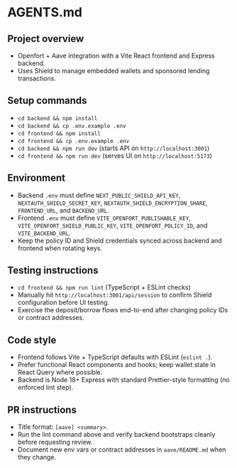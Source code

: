 # AGENTS.md

## Project overview
- Openfort + Aave integration with a Vite React frontend and Express backend.
- Uses Shield to manage embedded wallets and sponsored lending transactions.

## Setup commands
- `cd backend && npm install`
- `cd backend && cp .env.example .env`
- `cd frontend && npm install`
- `cd frontend && cp .env.example .env`
- `cd backend && npm run dev` (starts API on `http://localhost:3001`)
- `cd frontend && npm run dev` (serves UI on `http://localhost:5173`)

## Environment
- Backend `.env` must define `NEXT_PUBLIC_SHIELD_API_KEY`, `NEXTAUTH_SHIELD_SECRET_KEY`, `NEXTAUTH_SHIELD_ENCRYPTION_SHARE`, `FRONTEND_URL`, and `BACKEND_URL`.
- Frontend `.env` must define `VITE_OPENFORT_PUBLISHABLE_KEY`, `VITE_OPENFORT_SHIELD_PUBLIC_KEY`, `VITE_OPENFORT_POLICY_ID`, and `VITE_BACKEND_URL`.
- Keep the policy ID and Shield credentials synced across backend and frontend when rotating keys.

## Testing instructions
- `cd frontend && npm run lint` (TypeScript + ESLint checks)
- Manually hit `http://localhost:3001/api/session` to confirm Shield configuration before UI testing.
- Exercise the deposit/borrow flows end-to-end after changing policy IDs or contract addresses.

## Code style
- Frontend follows Vite + TypeScript defaults with ESLint (`eslint .`).
- Prefer functional React components and hooks; keep wallet state in React Query where possible.
- Backend is Node 18+ Express with standard Prettier-style formatting (no enforced lint step).

## PR instructions
- Title format: `[aave] <summary>`.
- Run the lint command above and verify backend bootstraps cleanly before requesting review.
- Document new env vars or contract addresses in `aave/README.md` when they change.
